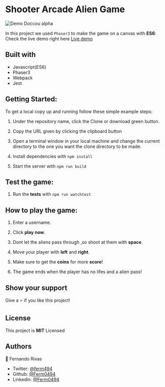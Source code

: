 # Shooter Arcade Alien Game


![Demo Doccou alpha](https://j.gifs.com/K1DQ3M.gif)

In this project we used `Phaser3` to make the game on a canvas with **ES6**: Check the live demo right here [Live demo](https://lucid-tesla-7f100b.netlify.app/)
## Built with

- Javascript(ES6)
- Phaser3
- Webpack
- Jest


## Getting Started:

To get a local copy up and running follow these simple example steps:

1. Under the repository name, click the Clone or download green button.

2. Copy the URL given by clicking the clipboard button

3. Open a terminal window in your local machine and change the current directory to the one you
   want the clone directory to be made.

4. Install dependencies with `npm install`

5. Start the server with `npm run build`

## Test the game:

1. Run the **tests** with `npm run watchtest`

## How to play the game:

1. Enter a username.

2. Click **play now**.

3. Dont let the aliens pass through ,so shoot at them with **space**.

4. Move your player with **left** and **right**.

5. Make sure to get the **coins** for more **score**!

6. The game ends when the player has no lifes and a alien pass!

## Show your support

Give a ⭐️ if you like this project!

## License

This project is **MIT** Licensed

## Authors

👤 Fernando Rivas

- Twitter: [@ferm494](https://twitter.com/ferm494)
- Github: [@Ferm0494](https://github.com/Ferm0494)
- Linkedin: [@Ferm0494](https://www.linkedin.com/in/ferm0494/)

